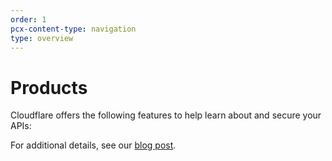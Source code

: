 ```yaml
---
order: 1
pcx-content-type: navigation
type: overview
---
```


# Products

Cloudflare offers the following features to help learn about and secure your APIs:

<DirectoryListing path="/products" />

For additional details, see our [blog post](https://blog.cloudflare.com/api-abuse-detection/).

